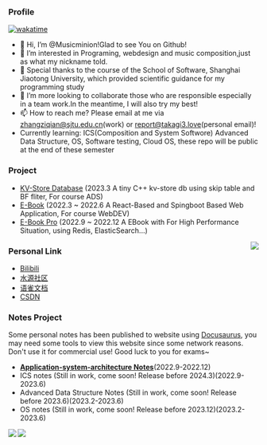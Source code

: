### Profile

[![wakatime](https://wakatime.com/badge/user/485d951d-d928-4160-b75c-855525f5ae42.svg)](https://wakatime.com/@485d951d-d928-4160-b75c-855525f5ae42)

- 👋 Hi, I’m @Musicminion!Glad to see You on Github!
- 👀 I’m interested in Programing, webdesign and music composition,just as what my nickname told.
- 🌱 Special thanks to the course of the School of Software, Shanghai Jiaotong University, which provided scientific guidance for my programming study
- 💞️ I’m more looking to collaborate those who are responsible especially in a team work.In the meantime, I will also try my best!
- 📫 How to reach me? Please email at me via zhangziqian@sjtu.edu.cn(work) or report@takagi3.love(personal email)!
- Currently learning: ICS(Composition and System Softwore) Advanced Data Structure, OS, Software testing, Cloud OS, these repo will be public at the end of these semester

### Project 
- [KV-Store Database](https://github.com/Musicminion/2022-2023-2-Advanced-Data-Structure) (2023.3 A tiny C++ kv-store db using skip table and BF fliter, For course ADS)
- [E-Book](https://github.com/Musicminion/SJTU-SE2321-Web-Application-Development) (2022.3 ~ 2022.6 A React-Based and Spingboot Based Web Application, For course WebDEV)
- [E-Book Pro](https://github.com/Musicminion/SJTU-SE2321-Web-Application-Development) (2022.9 ~ 2022.12 A EBook with For High Performance Situation, using Redis, ElasticSearch...)


<img align='right' src="https://git-status.ayaka.space/api/wakatime?username=Ayaka&layout=compact&langs_count=6&theme=vue-dark" />

### Personal Link
- [Bilibili](https://space.bilibili.com/629072462)
- [水源社区](https://shuiyuan.sjtu.edu.cn/u/ayaka)
- [语雀文档](https://ayaka.yuque.com)
- [CSDN](https://www.csdn.net)

### Notes Project
Some personal notes has been published to website using [Docusaurus](https://github.com/facebook/docusaurus), you may need some tools to view this website since some network reasons. Don't use it for commercial use! Good luck to you for exams~
- [**Application-system-architecture Notes**](https://web-arch.ayaka.space/)(2022.9-2022.12)
- ICS notes (Still in work, come soon! Release before 2024.3)(2022.9-2023.6)
- Advanced Data Structure Notes (Still in work, come soon! Release before 2023.6)(2023.2-2023.6)
- OS notes (Still in work, come soon! Release before 2023.12)(2023.2-2023.6)

<div>
  <img align='left' src="https://git-status.ayaka.space/api/top-langs/?username=Musicminion&langs_count=6&layout=compact&theme=vue-dark&hide=vue,html"/>
  <img align='left' src="https://git-status.ayaka.space/api?username=Musicminion&count_private=true&show_icons=true&theme=vue-dark&hide_title=true"/>
</div>


<!---
Musicminion/Musicminion is a ✨ special ✨ repository because its `README.md` (this file) appears on your GitHub profile.
You can click the Preview link to take a look at your changes.
--->
